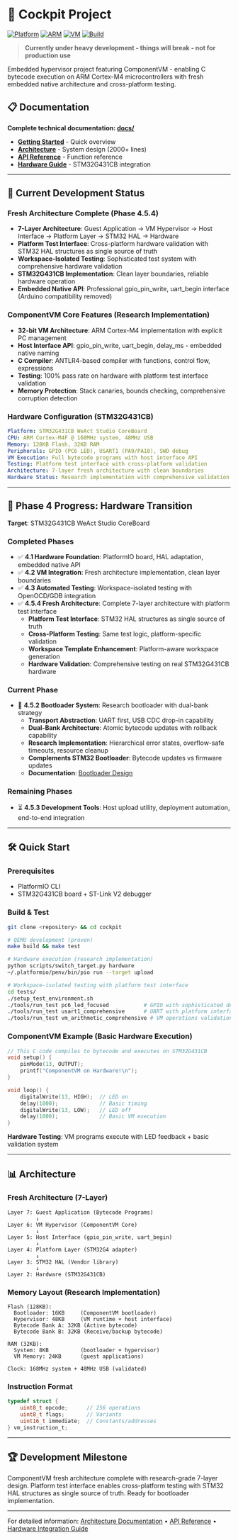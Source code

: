 # 🚁 Cockpit Project

[![Platform](https://img.shields.io/badge/Platform-STM32G431-blue.svg)]() [![ARM](https://img.shields.io/badge/ARM-Cortex--M4-green.svg)]() [![VM](https://img.shields.io/badge/VM-Stack--Based-red.svg)]() [![Build](https://img.shields.io/badge/Build-PlatformIO-purple.svg)]()

> **Currently under heavy development - things will break - not for production use**

Embedded hypervisor project featuring ComponentVM - enabling C bytecode execution on ARM Cortex-M4 microcontrollers with fresh embedded native architecture and cross-platform testing.

## 📋 Documentation

**Complete technical documentation: [docs/](docs/)**

- **[Getting Started](docs/GETTING_STARTED.md)** - Quick overview
- **[Architecture](docs/architecture/)** - System design (2000+ lines)  
- **[API Reference](docs/API_REFERENCE_COMPLETE.md)** - Function reference
- **[Hardware Guide](docs/hardware/integration/HARDWARE_INTEGRATION_GUIDE.md)** - STM32G431CB integration

---

## 🚀 Current Development Status

### **Fresh Architecture Complete (Phase 4.5.4)**
- **7-Layer Architecture**: Guest Application → VM Hypervisor → Host Interface → Platform Layer → STM32 HAL → Hardware
- **Platform Test Interface**: Cross-platform hardware validation with STM32 HAL structures as single source of truth
- **Workspace-Isolated Testing**: Sophisticated test system with comprehensive hardware validation
- **STM32G431CB Implementation**: Clean layer boundaries, reliable hardware operation
- **Embedded Native API**: Professional gpio_pin_write, uart_begin interface (Arduino compatibility removed)

### **ComponentVM Core Features (Research Implementation)**
- **32-bit VM Architecture**: ARM Cortex-M4 implementation with explicit PC management
- **Host Interface API**: gpio_pin_write, uart_begin, delay_ms - embedded native naming
- **C Compiler**: ANTLR4-based compiler with functions, control flow, expressions
- **Testing**: 100% pass rate on hardware with platform test interface validation
- **Memory Protection**: Stack canaries, bounds checking, comprehensive corruption detection

### **Hardware Configuration (STM32G431CB)**
```yaml
Platform: STM32G431CB WeAct Studio CoreBoard
CPU: ARM Cortex-M4F @ 168MHz system, 48MHz USB
Memory: 128KB Flash, 32KB RAM
Peripherals: GPIO (PC6 LED), USART1 (PA9/PA10), SWD debug
VM Execution: Full bytecode programs with host interface API
Testing: Platform test interface with cross-platform validation
Architecture: 7-layer fresh architecture with clean boundaries
Hardware Status: Research implementation with comprehensive validation
```

---

## 🎯 Phase 4 Progress: Hardware Transition

**Target**: STM32G431CB WeAct Studio CoreBoard

### **Completed Phases**
- ✅ **4.1 Hardware Foundation**: PlatformIO board, HAL adaptation, embedded native API
- ✅ **4.2 VM Integration**: Fresh architecture implementation, clean layer boundaries
- ✅ **4.3 Automated Testing**: Workspace-isolated testing with OpenOCD/GDB integration
- ✅ **4.5.4 Fresh Architecture**: Complete 7-layer architecture with platform test interface
  - **Platform Test Interface**: STM32 HAL structures as single source of truth
  - **Cross-Platform Testing**: Same test logic, platform-specific validation
  - **Workspace Template Enhancement**: Platform-aware workspace generation
  - **Hardware Validation**: Comprehensive testing on real STM32G431CB hardware

### **Current Phase**
- 🎯 **4.5.2 Bootloader System**: Research bootloader with dual-bank strategy
  - **Transport Abstraction**: UART first, USB CDC drop-in capability
  - **Dual-Bank Architecture**: Atomic bytecode updates with rollback capability
  - **Research Implementation**: Hierarchical error states, overflow-safe timeouts, resource cleanup
  - **Complements STM32 Bootloader**: Bytecode updates vs firmware updates
  - **Documentation**: [Bootloader Design](docs/hardware/phase-4/PHASE_4_5_2_BOOTLOADER_DESIGN.md)

### **Remaining Phases**
- ⏳ **4.5.3 Development Tools**: Host upload utility, deployment automation, end-to-end integration

---

## 🛠️ Quick Start

### **Prerequisites**
- PlatformIO CLI
- STM32G431CB board + ST-Link V2 debugger

### **Build & Test**
```bash
git clone <repository> && cd cockpit

# QEMU development (proven)
make build && make test

# Hardware execution (research implementation)
python scripts/switch_target.py hardware
~/.platformio/penv/bin/pio run --target upload

# Workspace-isolated testing with platform test interface
cd tests/
./setup_test_environment.sh
./tools/run_test pc6_led_focused           # GPIO with sophisticated debugging
./tools/run_test usart1_comprehensive      # UART with platform interface validation
./tools/run_test vm_arithmetic_comprehensive # VM operations validation
```

### **ComponentVM Example (Basic Hardware Execution)**
```c
// This C code compiles to bytecode and executes on STM32G431CB
void setup() {
    pinMode(13, OUTPUT);
    printf("ComponentVM on Hardware!\n");
}

void loop() {
    digitalWrite(13, HIGH);  // LED on
    delay(1000);             // Basic timing
    digitalWrite(13, LOW);   // LED off  
    delay(1000);             // Basic VM execution
}
```

**Hardware Testing**: VM programs execute with LED feedback + basic validation system

---

## 📊 Architecture

### **Fresh Architecture (7-Layer)**
```
Layer 7: Guest Application (Bytecode Programs)
         ↓
Layer 6: VM Hypervisor (ComponentVM Core)
         ↓  
Layer 5: Host Interface (gpio_pin_write, uart_begin)
         ↓
Layer 4: Platform Layer (STM32G4 adapter)
         ↓
Layer 3: STM32 HAL (Vendor library)
         ↓
Layer 2: Hardware (STM32G431CB)
```

### **Memory Layout (Research Implementation)**
```
Flash (128KB):
  Bootloader: 16KB     (ComponentVM bootloader)
  Hypervisor: 48KB     (VM runtime + host interface)
  Bytecode Bank A: 32KB (Active bytecode)
  Bytecode Bank B: 32KB (Receive/backup bytecode)

RAM (32KB):
  System: 8KB          (bootloader + hypervisor)
  VM Memory: 24KB      (guest applications)

Clock: 168MHz system + 48MHz USB (validated)
```

### **Instruction Format**
```c
typedef struct {
    uint8_t opcode;      // 256 operations
    uint8_t flags;       // Variants
    uint16_t immediate;  // Constants/addresses
} vm_instruction_t;
```

---

## 🏆 **Development Milestone**

ComponentVM fresh architecture complete with research-grade 7-layer design. Platform test interface enables cross-platform testing with STM32 HAL structures as single source of truth. Ready for bootloader implementation.

---

For detailed information: [Architecture Documentation](docs/architecture/) • [API Reference](docs/API_REFERENCE_COMPLETE.md) • [Hardware Integration Guide](docs/hardware/integration/HARDWARE_INTEGRATION_GUIDE.md)